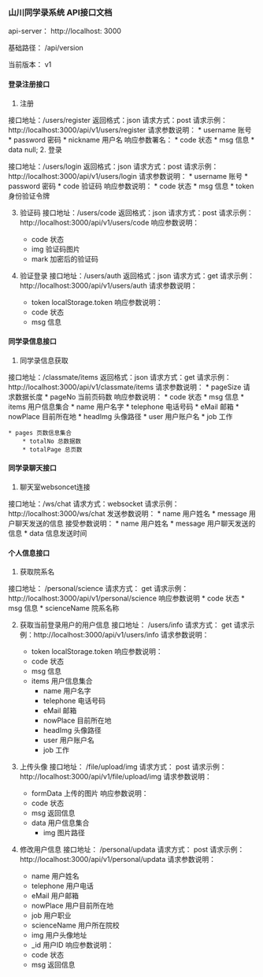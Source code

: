 ### 山川同学录系统 API接口文档

api-server： http://localhost: 3000

基础路径： /api/version

当前版本： v1

#### 登录注册接口

1. 注册

接口地址：/users/register
返回格式：json
请求方式：post
请求示例：http://localhost:3000/api/v1/users/register
请求参数说明：
    * username 账号
    * password 密码 
    * nickname 用户名 
响应参数署名：
    * code 状态
    * msg 信息
    * data null;
2. 登录

接口地址：/users/login
返回格式：json
请求方式：post
请求示例：http://localhost:3000/api/v1/users/login
请求参数说明：
    * username 账号
    * password 密码 
    * code 验证码
响应参数说明：
    * code 状态
    * msg 信息 
    * token 身份验证令牌

3. 验证码
接口地址：/users/code
返回格式：json
请求方式：post
请求示例：http://localhost:3000/api/v1/users/code
响应参数说明：
    * code 状态
    * img 验证码图片
    * mark 加密后的验证码

3. 验证登录
接口地址：/users/auth
返回格式：json
请求方式：get
请求示例：http://localhost:3000/api/v1/users/auth
请求参数说明：
    * token localStorage.token
响应参数说明：
    * code 状态
    * msg 信息 
#### 同学录信息接口

1. 同学录信息获取

接口地址：/classmate/items
返回格式：json
请求方式：get
请求示例：http://localhost:3000/api/v1/classmate/items
请求参数说明：
    * pageSize 请求数据长度
    * pageNo 当前页码数 
响应参数说明：
    * code 状态
    * msg 信息 
    * items 用户信息集合
        * name 用户名字
        * telephone 电话号码
        * eMail 邮箱
        * nowPlace 目前所在地
        * headImg 头像路径
        * user 用户账户名
        * job 工作

    * pages 页数信息集合
        * totalNo 总数据数
        * totalPage 总页数

#### 同学录聊天接口

1. 聊天室websoncet连接

接口地址：/ws/chat
请求方式：websocket
请求示例：http://localhost:3000/ws/chat
发送参数说明：
    * name 用户姓名
    * message 用户聊天发送的信息
接受参数说明：
    * name 用户姓名
    * message 用户聊天发送的信息
    * data 信息发送时间

#### 个人信息接口

1. 获取院系名

接口地址： /personal/science
请求方式： get
请求示例：http://localhost:3000/api/v1/personal/science
响应参数说明
    * code 状态
    * msg 信息 
    * scienceName 院系名称

2. 获取当前登录用户的用户信息
接口地址： /users/info
请求方式： get
请求示例：http://localhost:3000/api/v1/users/info
请求参数说明：
    * token localStorage.token
响应参数说明：
    * code 状态
    * msg 信息 
    * items 用户信息集合
        * name 用户名字
        * telephone 电话号码
        * eMail 邮箱
        * nowPlace 目前所在地
        * headImg 头像路径
        * user 用户账户名
        * job 工作

3. 上传头像
接口地址： /file/upload/img
请求方式： post
请求示例：http://localhost:3000/api/v1/file/upload/img
请求参数说明：
    * formData 上传的图片
响应参数说明：
    * code 状态
    * msg 返回信息 
    * data 用户信息集合
        * img 图片路径

3. 修改用户信息
接口地址： /personal/updata
请求方式： post
请求示例：http://localhost:3000/api/v1/personal/updata
请求参数说明：
    * name 用户姓名
    * telephone 用户电话
    * eMail 用户邮箱
    * nowPlace 用户目前所在地
    * job 用户职业
    * scienceName 用户所在院校
    * img 用户头像地址
    * _id 用户ID
响应参数说明：
    * code 状态
    * msg 返回信息 